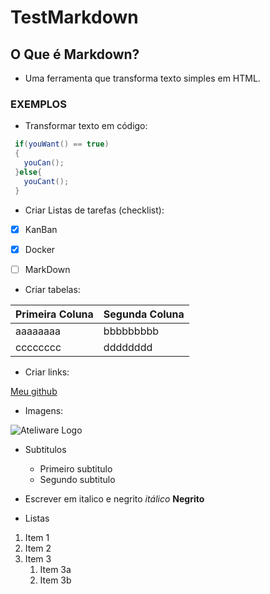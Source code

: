 # TestMarkdown

## O Que é Markdown? ##
  - Uma ferramenta que transforma texto simples em HTML.
 ### EXEMPLOS ###
 
 - Transformar texto em código:
 
 ```java
  if(youWant() == true)
  {
    youCan(); 
  }else{
    youCant();
  }
  ``` 
 - Criar Listas de tarefas (checklist):
 - [x] KanBan
 - [x] Docker
 - [ ] MarkDown
 
 
 - Criar tabelas:
  
  Primeira Coluna | Segunda Coluna
  --------------- | --------------
  aaaaaaaa | bbbbbbbbb
  cccccccc | dddddddd

 - Criar links:
  
  [Meu github](https://github.com/samuelleand)
  
 - Imagens:
  
  ![Ateliware Logo](https://d1qb2nb5cznatu.cloudfront.net/startups/i/563026-8a3873340452e5767579f5f32200e4e1-medium_jpg.jpg?buster=1419334873)
 - Subtitulos
   - Primeiro subtitulo
    - Segundo subtitulo
    
  - Escrever em italico e negrito
     *itálico*
     **Negrito**
     
   - Listas
   1. Item 1
1. Item 2
1. Item 3
   1. Item 3a
   1. Item 3b
     
